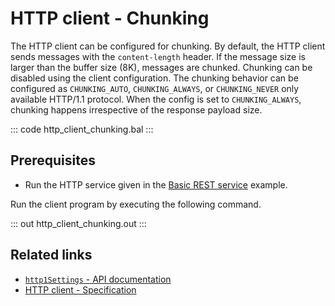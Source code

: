 # HTTP client - Chunking

The HTTP client can be configured for chunking. By default, the HTTP client sends messages with the `content-length` header. If the message size is larger than the buffer size (8K), messages are chunked. Chunking can be disabled using the client configuration. The chunking behavior can be configured as `CHUNKING_AUTO`, `CHUNKING_ALWAYS`, or `CHUNKING_NEVER` only available HTTP/1.1 protocol. When the config is set to `CHUNKING_ALWAYS`, chunking happens irrespective of the response payload size.

::: code http_client_chunking.bal :::

## Prerequisites
- Run the HTTP service given in the [Basic REST service](/learn/by-example/http-basic-rest-service/) example.

Run the client program by executing the following command.

::: out http_client_chunking.out :::

## Related links
- [`http1Settings` - API documentation](https://lib.ballerina.io/ballerina/http/latest/records/ClientHttp1Settings)
- [HTTP client - Specification](/http/#24-client)
